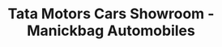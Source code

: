 ---
title: "Tata Motors Cars Showroom - Manickbag Automobiles"
url: /gulbarga/tata-motors-cars-showroom-manickbag-automobiles/
shop: Autohaus
---